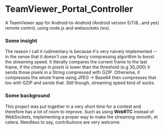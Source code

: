 # TeamViewer_Portal_Controller
A TeamViewer app for Android-to-Android (Android version 5/7/8...and yes) remote control, using node.js and websockets (ws).

### Some insight
The reason I call it rudimentary is because it's very naively implemented -- in the sense that it doesn't use any fancy compressing algorithm to boost the streaming speed. It literally compares the current frame to the last frame, if the *change in pixels* is lower than the threshold (e.g 30_000) it sends those pixels in a String compressed with GZIP. Otherwise, it compresses the whole frame using JPEG -> Base64 then compresses that too with GZIP and sends that. Still though, streaming speed kind of sucks.

### Some background
This project was put together in a very short time for a contest and therefore has a lot of room to improve. Such as using **WebRTC** instead of WebSockets, implementing a proper way to make the streaming smooth, et cetera. Needless to say, contributions are very welcome.
